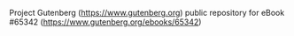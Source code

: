 Project Gutenberg (https://www.gutenberg.org) public repository for
eBook #65342 (https://www.gutenberg.org/ebooks/65342)
